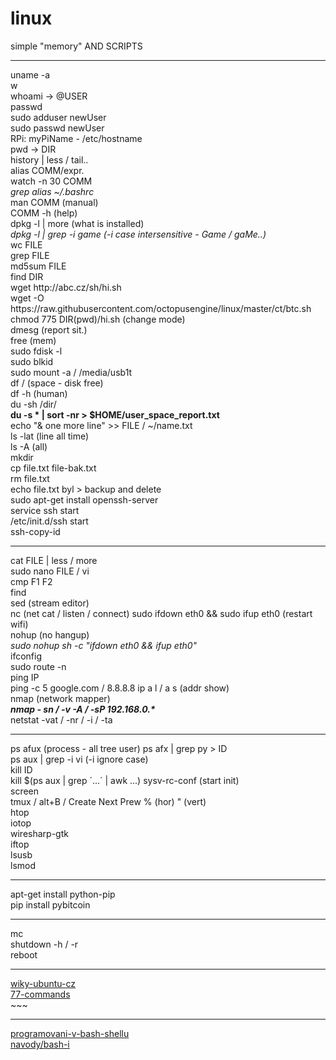 # linux<br />

simple "memory" AND SCRIPTS<br />
<hr />
uname -a<br />
w<br />
whoami -> @USER<br />
passwd<br />
sudo adduser newUser<br />
sudo passwd newUser<br />
RPi: myPiName - /etc/hostname<br />
pwd -> DIR<br />
history | less / tail..<br />
alias COMM/expr.<br />
watch -n 30 COMM<br />
<i>grep alias ~/.bashrc</i><br />
man COMM (manual)<br />
COMM -h (help)<br />
dpkg -l | more (what is installed)<br />
<i>dpkg -l | grep -i game (-i case intersensitive - Game / gaMe..)</i><br />
wc FILE<br />
grep FILE<br />
md5sum FILE<br />
find DIR<br />
wget http://abc.cz/sh/hi.sh<br />
wget -O https://raw.githubusercontent.com/octopusengine/linux/master/ct/btc.sh<br />
chmod 775 DIR(pwd)/hi.sh (change mode)<br />
dmesg (report sit.)<br />
free (mem)<br />
sudo fdisk -l<br />
sudo blkid<br />
sudo mount -a / /media/usb1t<br />
df / (space - disk free)<br />
df -h (human)<br />
du -sh /dir/<br />
<b>du -s * | sort -nr > $HOME/user_space_report.txt</b><br />
echo "& one more line" >> FILE / ~/name.txt<br />
ls -lat (line all time)<br />
ls -A (all)<br />
mkdir<br />
cp file.txt file-bak.txt<br />
rm file.txt<br />
echo file.txt byl > backup and delete<br />
sudo apt-get install openssh-server<br />
service ssh start<br />
/etc/init.d/ssh start<br />
ssh-copy-id<br />
<hr />
cat FILE | less / more<br />
sudo nano FILE / vi<br />
cmp F1 F2<br />
find <br />
sed (stream editor)<br />
nc (net cat / listen / connect)
sudo ifdown eth0 && sudo ifup eth0 (restart wifi)<br />
nohup (no hangup)<br />
<i>sudo nohup sh -c "ifdown eth0 && ifup eth0"</i><br />
ifconfig<br />
sudo route -n<br />
ping IP<br />
ping -c 5 google.com / 8.8.8.8
ip a l / a s (addr show)<br />
nmap (network mapper)<br />
<b><i>nmap - sn / -v -A / -sP 192.168.0.*</i></b><br />
netstat -vat / -nr / -i / -ta<br />
<hr />
ps afux (process - all tree user)
ps afx | grep py > ID<br />
ps aux | grep -i vi (-i ignore case)<br />
kill ID<br />
kill $(ps aux | grep ´...´ | awk ...)
sysv-rc-conf (start init)<br />
screen<br />
tmux / alt+B / Create Next Prew % (hor) " (vert)<br />
htop<br />
iotop<br />
wiresharp-gtk<br />
iftop<br />
lsusb<br />
lsmod<br />
<hr />
apt-get install python-pip<br />
pip install pybitcoin<br / >
<hr />
mc<br />
shutdown -h / -r<br />
reboot<br />

<hr />
<a href=http://wiki.ubuntu.cz/z%C3%A1kladn%C3%AD_p%C5%99%C3%ADkazy>wiky-ubuntu-cz</a><br />
<a href=http://searchdatacenter.techtarget.com/tutorial/77-Linux-commands-and-utilities-youll-actually-use>77-commands</a><br />
~~~
<hr />

<a href=http://www.root.cz/clanky/programovani-v-bash-shellu/>programovani-v-bash-shellu</a><br />
<a href=http://www.abclinuxu.cz/clanky/navody/bash-i>navody/bash-i</a><br />

